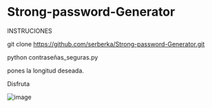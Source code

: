 # Strong-password-Generator

INSTRUCIONES

git clone https://github.com/serberka/Strong-password-Generator.git

python contraseñas_seguras.py

pones la longitud deseada.

Disfruta

![image](https://user-images.githubusercontent.com/84248722/165007249-5ba68bbe-4254-4c92-94c5-2708b64a1bf6.png)

